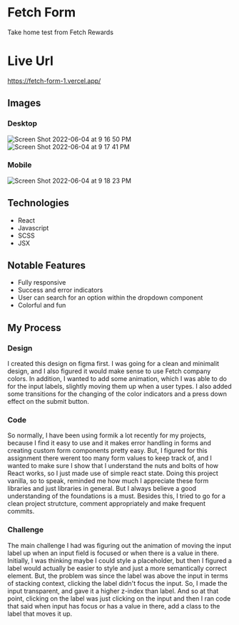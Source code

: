 # Fetch Form
Take home test from Fetch Rewards

# Live Url
https://fetch-form-1.vercel.app/

## Images
### Desktop
![Screen Shot 2022-06-04 at 9 16 50 PM](https://user-images.githubusercontent.com/72288176/172034854-e0a8485d-482d-44c3-b3f2-0b60dedb5bc6.png)
![Screen Shot 2022-06-04 at 9 17 41 PM](https://user-images.githubusercontent.com/72288176/172034855-6b713e6c-14de-4569-84f4-26664b91522a.png)
### Mobile
![Screen Shot 2022-06-04 at 9 18 23 PM](https://user-images.githubusercontent.com/72288176/172034856-1ed85b4f-592a-402a-b798-78890aaad0a6.png)

## Technologies
* React
* Javascript
* SCSS
* JSX

## Notable Features
* Fully responsive
* Success and error indicators
* User can search for an option within the dropdown component
* Colorful and fun

## My Process
### Design
I created this design on figma first. I was going for a clean and minimalit design, and I also figured it would make sense to use Fetch company colors. In addition, I  wanted to add some animation, which I was able to do for the input labels, slightly moving them up when a user types. I also added some transitions for the changing of the color indicators and a press down effect on the submit button.

### Code
So normally, I have been using formik a lot recently for my projects, because I find it easy to use and it makes error handling in forms and creating custom form components pretty easy. But, I figured for this assignment there werent too many form values to keep track of, and I wanted to make sure I show that I understand the nuts and bolts of how React works, so I just made use of simple react state. Doing this project vanilla, so to speak, reminded me how much I appreciate these form libraries and just libraries in general. But I always believe a good understanding of the foundations is a must. Besides this, I tried to go for a clean project strutcture, comment appropriately and make frequent commits.


### Challenge
The main challenge I had was figuring out the animation of moving the input label up when an input field is focused or when there is a value in there. Initially, I was thinking maybe I could style a placeholder, but then I figured a label would actually be easier to style and just a more semantically correct element. But, the problem was since the label was above the input in terms of stacking context, clicking the label didn't focus the input. So, I made the input transparent, and gave it a higher z-index than label. And so at that point, clicking on the label was just clicking on the input and then I ran code that said when input has focus or has a value in there, add a class to the label that moves it up.
